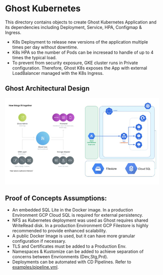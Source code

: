 # Ghost Kubernetes

This directory contains objects to create Ghost Kubernetes Application and its dependencies including Deployment, Service, HPA, Configmap & Ingress.

- K8s Deployment to release new versions of the application multiple times per day without downtime.
- K8s HPA so the number of Pods can be incresead to handle of up to 4 times the typical load.
- To prevent from security exposure, GKE cluster runs in Private configuration. Therefore, Ghost K8s exposes the App with external LoadBalancer managed with the K8s Ingress.

## Ghost Architectural Design

<p align="center">
  <img src="GhostArch.jpg">
</p>

## Proof of Concepts Assumptions:
- An embedded SQL Lite in the Docker image. In a production Environment GCP Cloud SQL is required for external persistency.
- NFS as Kubernetes deployment was used as Ghost requires shared WriteRead disk. In a production Environment GCP Filestore is highly recommended to provide enhanced scalability.
- A public Docker Image is used, but it can have more granular configuration if necessary.
- TLS and Certificates must be added to a Production Env.
- Namespaces & Kustomize can be added to achieve separation of concerns between Envrionments (Dev,Stg,Prd).
- Deployments can be automated with CD Pipelines. Refer to [examples/pipeline.yml](examples/pipeline.yml). 

